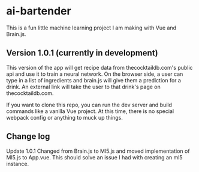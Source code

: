 # ai-bartender

This is a fun little machine learning project I am making with Vue and Brain.js.

## Version 1.0.1 (currently in development)

This version of the app will get recipe data from thecocktaildb.com's public api and use it to train a neural network. On the browser side, a user can type in a list of ingredients and brain.js will give them a prediction for a drink. An external link will take the user to that drink's page on 
thecocktaildb.com.

If you want to clone this repo, you can run the dev server and build commands like a vanilla Vue project. At this time, there is no special webpack config or anything to muck up things.


## Change log
Update 1.0.1
Changed from Brain.js to Ml5.js and moved implementation of Ml5.js to App.vue.
This should solve an issue I had with creating an ml5 instance.